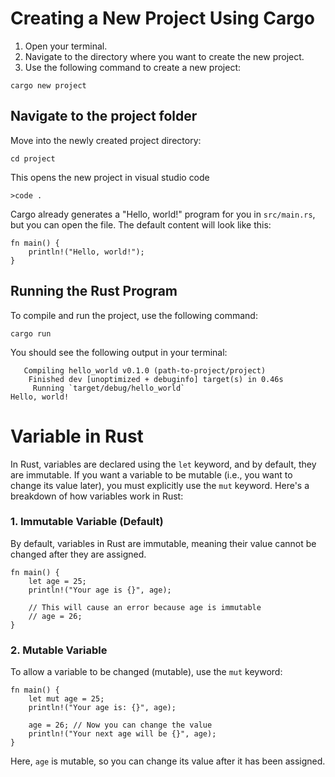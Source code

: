 # Creating a New Project Using Cargo 
1. Open your terminal.
2. Navigate to the directory where you want to create the new project.
3. Use the following command to create a new project:
```
cargo new project
```

## Navigate to the project folder
Move into the newly created project directory:
```
cd project
```
This opens the new project in visual studio code
```
>code .
```
Cargo already generates a "Hello, world!" program for you in `src/main.rs`, but you can open the file.
The default content will look like this:

```
fn main() {
    println!("Hello, world!");
}
```
## Running the Rust Program
To compile and run the project, use the following command:
```
cargo run
```
You should see the following output in your terminal:
```
   Compiling hello_world v0.1.0 (path-to-project/project)
    Finished dev [unoptimized + debuginfo] target(s) in 0.46s
     Running `target/debug/hello_world`
Hello, world!
```
# Variable in Rust
In Rust, variables are declared using the `let` keyword, and by default, they are immutable. If you want a variable to be mutable (i.e., you want to change its value later), you must explicitly use the `mut` keyword. Here's a breakdown of how variables work in Rust:

### 1. Immutable Variable (Default)

By default, variables in Rust are immutable, meaning their value cannot be changed after they are assigned.
```
fn main() {
    let age = 25;
    println!("Your age is {}", age);
    
    // This will cause an error because age is immutable
    // age = 26;
}
```
### 2. Mutable Variable
To allow a variable to be changed (mutable), use the `mut` keyword:
```
fn main() {
    let mut age = 25;
    println!("Your age is: {}", age);
    
    age = 26; // Now you can change the value
    println!("Your next age will be {}", age);
}
```
Here, `age` is mutable, so you can change its value after it has been assigned.
